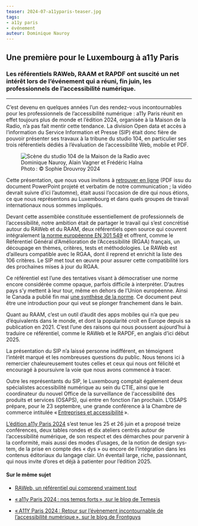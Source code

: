```yaml
---
teaser: 2024-07-a11yparis-teaser.jpg
tags:
- a11y paris
- événement
auteur: Dominique Nauroy
---
```


<h2>Une première pour le Luxembourg à a11y Paris</h2>
<h3>Les référentiels RAWeb, RAAM et RAPDF ont suscité un net intérêt lors de l’événement qui a réuni, fin juin, les professionnels de l’accessibilité numérique.</h3>
<hr>
<div class="intro">
    <p>C’est devenu en quelques années l’un des rendez-vous incontournables pour les professionnels de l’accessibilité numérique : a11y Paris réunit en effet toujours plus de monde et l’édition 2024, organisée à la Maison de la Radio, n’a pas fait mentir cette tendance. La division Open data et accès à l’information du Service Information et Presse (SIP) était donc fière de pouvoir présenter ses travaux à la tribune du studio 104, en particulier ses trois référentiels dédiés à l’évaluation de l’accessibilité Web, mobile et PDF.</p>
</div>
<figure role="group" aria-label="Photo&#8239;: © Sophie Drouvoy 2024" class="pic">
    <img src="../../../../content/news/img/2024-07-a11yparis.jpg" alt="Scène du studio 104 de la Maison de la Radio avec Dominique Nauroy, Alain Vagner et Frédéric Halna">
    <figcaption>Photo&#8239;: © Sophie Drouvroy 2024</figcaption>
</figure>
<p>Cette présentation, que nous vous invitons à <a href="https://accessibilite.public.lu/docs/a11yparis2024/">retrouver en ligne</a> (PDF issu du document <span lang="en">PowerPoint</span> projeté et verbatim de notre communication ; la vidéo devrait suivre d’ici l’automne), était aussi l’occasion de dire qui nous étions, ce que nous représentons au Luxembourg et dans quels groupes de travail internationaux nous sommes impliqués.</p>
<p>Devant cette assemblée constituée essentiellement de professionnels de l’accessibilité, notre ambition était de partager le travail qui s’est concrétisé autour du RAWeb et du RAAM, deux référentiels open source qui couvrent intégralement <a href="https://www.etsi.org/deliver/etsi_en/301500_301599/301549/03.02.01_60/en_301549v030201p.pdf">la norme européenne EN 301 549</a> et offrent, comme le Référentiel Général d’Amélioration de l’Accessibilité (RGAA) français, un découpage en thèmes, critères, tests et méthodologies. Le RAWeb est d’ailleurs compatible avec le RGAA, dont il reprend et enrichit la liste des 106 critères. Le SIP met tout en œuvre pour assurer cette compatibilité lors des prochaines mises à jour du RGAA.</p>
<p>Ce référentiel est l’une des tentatives visant à démocratiser une norme encore considérée comme opaque, parfois difficile à interpréter. D’autres pays s’y mettent à leur tour, même en dehors de l’Union européenne. Ainsi le Canada a publié fin mai <a href="https://a11y.canada.ca/en/technical-summary-of-the-en-301-549-v3-2-1-2021/">une synthèse de la norme</a>. Ce document peut être une introduction pour qui veut se plonger franchement dans le bain.</p>
<p>Quant au RAAM, c’est un outil d’audit des apps mobiles qui n’a que peu d’équivalents dans le monde, et dont la popularité croît en Europe depuis sa publication en 2021. C’est l’une des raisons qui nous poussent aujourd’hui à traduire ce référentiel, comme le RAWeb et le RAPDF, en anglais d’ici début 2025.</p>
<p>La présentation du SIP n’a laissé personne indifférent, en témoignent l’intérêt marqué et les nombreuses questions du public. Nous tenons ici à remercier chaleureusement toutes celles et ceux qui nous ont félicité et encouragé à poursuivre la voie que nous avons commencé à tracer.</p>
<p>Outre les représentants du SIP, le Luxembourg comptait également deux spécialistes accessibilité numérique au sein du CTIE, ainsi que le coordinateur du nouvel Office de la surveillance de l'accessibilité des produits et services (OSAPS), qui entre en fonction l’an prochain. L’OSAPS prépare, pour le 23 septembre, une grande conférence à la Chambre de commerce intitulée «&#8239;<a href="https://www.cc.lu/agenda/detail/save-the-date-entreprises-et-accessibilite">Entreprises et accessibilité</a>&#8239;».</p>
<p><a href="https://www.a11yparis.org/2024.php">L’édition a11y Paris 2024</a> s’est tenue les 25 et 26 juin et a proposé treize conférences, deux tables rondes et dix ateliers centrés autour de l’accessibilité numérique, de son respect et des démarches pour parvenir à la conformité, mais aussi des modes d’usages, de la notion de <span lang="en">design system</span>, de la prise en compte des « dys » ou encore de l’intégration dans les contenus éditoriaux du langage clair. Un éventail large, riche, passionnant, qui nous invite d’ores et déjà à patienter pour l’édition 2025.</p>

<aside class="more">
    <h4>Sur le même sujet</h4>
    <ul>
        <li><p><a href="https://accessibilite.public.lu/fr/news/2024-02-08-RAWeb.html">RAWeb, un référentiel qui comprend vraiment tout</a></p></li>
        <li><p><a href="https://www.temesis.com/blog/a11y-paris-2024-nos-temps-forts/">«&#8239;a11y Paris 2024&#8239;: nos temps forts&#8239;», sur le blog de Temesis</a></p></li>
        <li><p><a href="https://frontguys.fr/accessibilite/a11y-paris-2024-evenement-incontournable-accessibilite-numerique/">«&#8239;A11Y Paris 2024&#8239;: Retour sur l’évènement incontournable de l’accessibilité numérique&#8239;», sur le blog de Frontguys</a></p></li>
    </ul>
</aside>